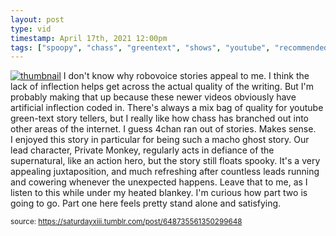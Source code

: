 ```yaml
---
layout: post
type: vid
timestamp: April 17th, 2021 12:00pm
tags: ["spoopy", "chass", "greentext", "shows", "youtube", "recommended", "Youtube"]
---
```


[![thumbnail](http://i3.ytimg.com/vi/BqBS3AyFPCY/hqdefault.jpg)](https://www.youtube.com/watch?v=BqBS3AyFPCY)
I don't know why robovoice stories appeal to me.  I think the lack of inflection helps get across the actual quality of the writing.  But I'm probably making that up because these newer videos obviously have artificial inflection coded in.
There's always a mix bag of quality for youtube green-text story tellers, but I really like how chass has branched out into other areas of the internet.  I guess 4chan ran out of stories.  Makes sense.  
I enjoyed this story in particular for being such a macho ghost story.  Our lead character, Private Monkey, regularly acts in defiance of the supernatural, like an action hero, but the story still floats spooky.  It's a very appealing juxtaposition, and much refreshing after countless leads running and cowering whenever the unexpected happens.  Leave that to me, as I listen to this while under my heated blankey.
I'm curious how part two is going to go.  Part one here feels pretty stand alone and satisfying.
  
<small>source: https://saturdayxiii.tumblr.com/post/648735561350299648</small>